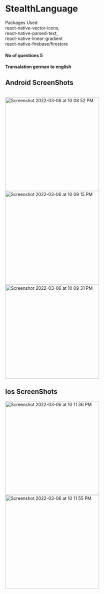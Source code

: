 # StealthLanguage

Packages Used<br/>
react-native-vector-icons,<br/>
react-native-parsed-text,<br/>
react-native-linear-gradient<br/>
react-native-firebase/firestore<br/>

<h4>No of questions 5</h4>
<h4>Transalation german to english</h4>

<h2>Android ScreenShots</h2><br/>
<div style={display:flex, flex-direction: column, justify-content: space-between}>
<img width="300" alt="Screenshot 2022-03-06 at 10 08 52 PM" src="https://user-images.githubusercontent.com/51078090/156932809-350d70d0-00fd-496e-ac28-8db2e8e30ec9.png" style={margin-right: 10px}>
<img width="300" alt="Screenshot 2022-03-06 at 10 09 15 PM" src="https://user-images.githubusercontent.com/51078090/156932829-322b306c-b729-4aef-a2a6-e8df72087859.png">
<img width="300" alt="Screenshot 2022-03-06 at 10 09 31 PM" src="https://user-images.githubusercontent.com/51078090/156932832-5b0baa82-d9f9-49c6-93d6-bc56ae7ba18e.png">
</div>

<h2>Ios ScreenShots</h2>
<div style={display:flex, flex-direction: column}>
<img width="300" alt="Screenshot 2022-03-06 at 10 11 36 PM" src="https://user-images.githubusercontent.com/51078090/156932850-4ddac3c9-4792-4764-bc2f-d8ab22fc49e2.png">
<img width="300" alt="Screenshot 2022-03-06 at 10 11 55 PM" src="https://user-images.githubusercontent.com/51078090/156932853-025abf76-354d-44ab-bd1d-dcacb771072b.png">
<div>
